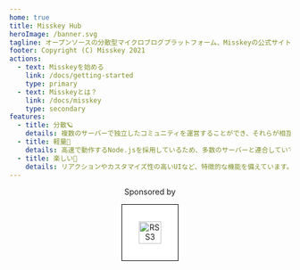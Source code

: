 ```yaml
---
home: true
title: Misskey Hub
heroImage: /banner.svg
tagline: オープンソースの分散型マイクロブログプラットフォーム、Misskeyの公式サイト
footer: Copyright (C) Misskey 2021
actions:
  - text: Misskeyを始める
    link: /docs/getting-started
    type: primary
  - text: Misskeyとは？
    link: /docs/misskey
    type: secondary
features:
  - title: 分散🪐
    details: 複数のサーバーで独立したコミュニティを運営することができ、それらが相互に繋がります。
  - title: 軽量🚀
    details: 高速で動作するNode.jsを採用しているため、多数のサーバーと連合していても軽量に動作します。
  - title: 楽しい🍮
    details: リアクションやカスタマイズ性の高いUIなど、特徴的な機能を備えています。
---
```


<div class="contents">

Sponsored by
<div class="sponsors">
	<a class="rss3" title="RSS3" href="https://rss3.io/" target="_blank"><img src="https://rss3.io/assets/images/Logo.svg" alt="RSS3"></a>
</div>
</div>

<style>
.contents {
	text-align: center;
}

.sponsors {
	text-align: center;
	margin-bottom: 32px;
}

.sponsors > .rss3 {
	display: inline-block;
	padding: 30px;
	background: #fff;
	border: solid 1px #000;
}
.sponsors > .rss3 img {
	display: inline-block;
	height: 40px;
}
</style>

